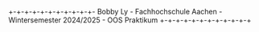+-+-+-+-+-+-+-+-+-+-+- Bobby Ly - Fachhochschule Aachen - Wintersemester 2024/2025 - OOS Praktikum +-+-+-+-+-+-+-+-+-+-+-+ 
